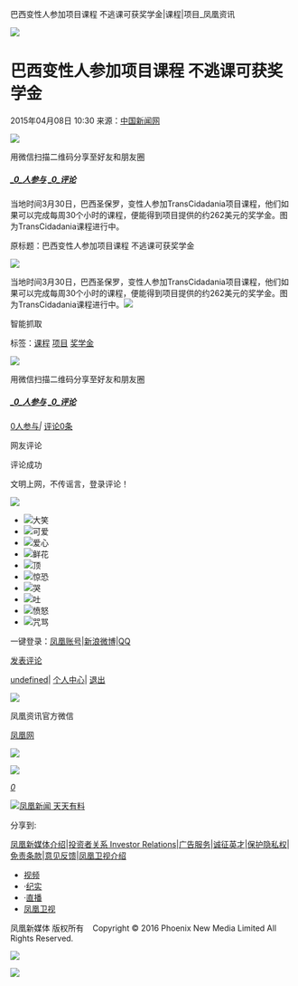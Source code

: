 巴西变性人参加项目课程 不逃课可获奖学金|课程|项目\_凤凰资讯

![](https://dolphin.deliver.ifeng.com/c?z=ifeng&la=0&si=2&ci=23&cg=22&c=29&or=232&l=728&bg=728&b=726&u=https://y0.ifengimg.com/34c4a1d78882290c/2012/0528/1x1.gif)

# 巴西变性人参加项目课程 不逃课可获奖学金

2015年04月08日 10:30 来源：[中国新闻网](http://www.chinanews.com/tp/hd2011/2015/04-08/502881.shtml)

![](http://h2.ifengimg.com/0f56ee67a4c375c2/2013/1106/indeccode.png)

用微信扫描二维码分享至好友和朋友圈

##### [_0_人参与](http://gentie.ifeng.com/view.html?docUrl=http%3A%2F%2Fnews.ifeng.com%2Fa%2F20150408%2F43507029_0.shtml&docName=%E5%B7%B4%E8%A5%BF%E5%8F%98%E6%80%A7%E4%BA%BA%E5%8F%82%E5%8A%A0%E9%A1%B9%E7%9B%AE%E8%AF%BE%E7%A8%8B%20%E4%B8%8D%E9%80%83%E8%AF%BE%E5%8F%AF%E8%8E%B7%E5%A5%96%E5%AD%A6%E9%87%91&skey=db7cb7&pcUrl=http%3A%2F%2Fnews.ifeng.com%2Fa%2F20150408%2F43507029_0.shtml) [_0_评论](http://gentie.ifeng.com/view.html?docUrl=http%3A%2F%2Fnews.ifeng.com%2Fa%2F20150408%2F43507029_0.shtml&docName=%E5%B7%B4%E8%A5%BF%E5%8F%98%E6%80%A7%E4%BA%BA%E5%8F%82%E5%8A%A0%E9%A1%B9%E7%9B%AE%E8%AF%BE%E7%A8%8B%20%E4%B8%8D%E9%80%83%E8%AF%BE%E5%8F%AF%E8%8E%B7%E5%A5%96%E5%AD%A6%E9%87%91&skey=db7cb7&pcUrl=http%3A%2F%2Fnews.ifeng.com%2Fa%2F20150408%2F43507029_0.shtml)

当地时间3月30日，巴西圣保罗，变性人参加TransCidadania项目课程，他们如果可以完成每周30个小时的课程，便能得到项目提供的约262美元的奖学金。图为TransCidadania课程进行中。

原标题：巴西变性人参加项目课程 不逃课可获奖学金

![](http://y3.ifengimg.com/cmpp/2015/04/08/10/b8e2d08d-c6b7-4de2-bf76-007fb5df80dd_size34_w600_h382.jpg)

当地时间3月30日，巴西圣保罗，变性人参加TransCidadania项目课程，他们如果可以完成每周30个小时的课程，便能得到项目提供的约262美元的奖学金。图为TransCidadania课程进行中。[![](http://img.ifeng.com/page/Logo.gif)](http://www.ifeng.com/)

智能抓取

标签：[课程](http://search.ifeng.com/sofeng/search.action?c=1&q=%E8%AF%BE%E7%A8%8B) [项目](http://search.ifeng.com/sofeng/search.action?c=1&q=%E9%A1%B9%E7%9B%AE) [奖学金](http://search.ifeng.com/sofeng/search.action?c=1&q=%E5%A5%96%E5%AD%A6%E9%87%91)

![](http://h2.ifengimg.com/0f56ee67a4c375c2/2013/1106/indeccode.png)

用微信扫描二维码分享至好友和朋友圈

##### [_0_人参与](http://gentie.ifeng.com/view.html?docUrl=http%3A%2F%2Fnews.ifeng.com%2Fa%2F20150408%2F43507029_0.shtml&docName=%E5%B7%B4%E8%A5%BF%E5%8F%98%E6%80%A7%E4%BA%BA%E5%8F%82%E5%8A%A0%E9%A1%B9%E7%9B%AE%E8%AF%BE%E7%A8%8B%20%E4%B8%8D%E9%80%83%E8%AF%BE%E5%8F%AF%E8%8E%B7%E5%A5%96%E5%AD%A6%E9%87%91&skey=db7cb7&pcUrl=http%3A%2F%2Fnews.ifeng.com%2Fa%2F20150408%2F43507029_0.shtml) [_0_评论](http://gentie.ifeng.com/view.html?docUrl=http%3A%2F%2Fnews.ifeng.com%2Fa%2F20150408%2F43507029_0.shtml&docName=%E5%B7%B4%E8%A5%BF%E5%8F%98%E6%80%A7%E4%BA%BA%E5%8F%82%E5%8A%A0%E9%A1%B9%E7%9B%AE%E8%AF%BE%E7%A8%8B%20%E4%B8%8D%E9%80%83%E8%AF%BE%E5%8F%AF%E8%8E%B7%E5%A5%96%E5%AD%A6%E9%87%91&skey=db7cb7&pcUrl=http%3A%2F%2Fnews.ifeng.com%2Fa%2F20150408%2F43507029_0.shtml)

[0人参与](http://comment.ifeng.com/view.php?docUrl=http%3A%2F%2Fnews.ifeng.com%2Fa%2F20150408%2F43507029_0.shtml&docName=%E5%B7%B4%E8%A5%BF%E5%8F%98%E6%80%A7%E4%BA%BA%E5%8F%82%E5%8A%A0%E9%A1%B9%E7%9B%AE%E8%AF%BE%E7%A8%8B%20%E4%B8%8D%E9%80%83%E8%AF%BE%E5%8F%AF%E8%8E%B7%E5%A5%96%E5%AD%A6%E9%87%91&skey=db7cb7&speUrl=)_|_ [评论0条](http://comment.ifeng.com/view.php?docUrl=http%3A%2F%2Fnews.ifeng.com%2Fa%2F20150408%2F43507029_0.shtml&docName=%E5%B7%B4%E8%A5%BF%E5%8F%98%E6%80%A7%E4%BA%BA%E5%8F%82%E5%8A%A0%E9%A1%B9%E7%9B%AE%E8%AF%BE%E7%A8%8B%20%E4%B8%8D%E9%80%83%E8%AF%BE%E5%8F%AF%E8%8E%B7%E5%A5%96%E5%AD%A6%E9%87%91&skey=db7cb7&speUrl=)

网友评论

评论成功

文明上网，不传谣言，登录评论！

[![](http://y1.ifengimg.com/2f86f1d4ae63c9a4/2012/0726/link.gif)](#)

-   ![大笑](http://y1.ifengimg.com/comment/biaoqing/gif/daxiao.gif)
-   ![可爱](http://y1.ifengimg.com/comment/biaoqing/gif/keai.gif)
-   ![爱心](http://y1.ifengimg.com/comment/biaoqing/gif/aixin.gif)
-   ![鲜花](http://y1.ifengimg.com/comment/biaoqing/gif/hua.gif)
-   ![顶](http://y1.ifengimg.com/comment/biaoqing/gif/ding.gif)
-   ![惊恐](http://y1.ifengimg.com/comment/biaoqing/gif/jingkong.gif)
-   ![哭](http://y1.ifengimg.com/comment/biaoqing/gif/ku.gif)
-   ![吐](http://y1.ifengimg.com/comment/biaoqing/gif/tu.gif)
-   ![愤怒](http://y1.ifengimg.com/comment/biaoqing/gif/nu.gif)
-   ![咒骂](http://y1.ifengimg.com/comment/biaoqing/gif/zhouma.gif)

一键登录：[凤凰账号](#)|[新浪微博](#)|[QQ](#)

[发表评论](#)

[undefined](http://comment.ifeng.com/viewpersonal.php?uname=undefined&guid)| [个人中心](http://my.ifeng.com/)| [退出](http://my.ifeng.com/?_c=index&_a=logout&backurl=https://news.ifeng.com/a/20150408/43507029_0.shtml)

![](http://d.ifengimg.com/w80_h80_nocache/y0.ifengimg.com/e01ed39fc2da5d4a/2013/1107/00092ec33d1b6502592a18584daddf3e.jpg)

凤凰资讯官方微信

[凤凰网](http://weibo.com/phoenixnewmedia "凤凰网")

![](http://y2.ifengimg.com/ifengimcp/pic/20150902/3677f2773fd79f12b079_size1_w35_h15.png)

![](http://dsp.djc888.cn/ifeng/map?ifuserid=1730532536439_g3ne2u3119)

[_0_](javascript:void\(0\);)

[![凤凰新闻 天天有料](http://y3.ifengimg.com/a/2015/0130/b3e486531275e3b.JPG)](http://api.3g.ifeng.com/ifengtg?adid=11345)

分享到:

[凤凰新媒体介绍](http://www.ifeng.com/corp/about/intro/)|[投资者关系 Investor Relations](http://ir.ifeng.com/)|[广告服务](http://biz.ifeng.com/)|[诚征英才](http://career.ifeng.com/)|[保护隐私权](http://www.ifeng.com/corp/privacy/)|[免责条款](http://www.ifeng.com/corp/exemption/)|[意见反馈](http://help.ifeng.com/)|[凤凰卫视介绍](http://phtv.ifeng.com/intro/)

-   [视频](http://v.ifeng.com/ "视频")
-   ·[纪实](http://v.ifeng.com/documentary/index.shtml "纪实")
-   ·[直播](http://v.ifeng.com/live/ "直播")
-   [凤凰卫视](http://phtv.ifeng.com/ "凤凰卫视")

凤凰新媒体 版权所有    Copyright © 2016 Phoenix New Media Limited All Rights Reserved.

![](http://ifeng.wrating.com/a.gif?a=192ebc706f1&t=&i=7b9d32700.192ebc70701.0.37fbc412b0462&b=https%3A//news.ifeng.com/a/20150408/43507029_0.shtml&c=860010-2063990101&s=800x600x24&l=en-us&z=0&j=0&f=-&ut=30&n=&js=&ck=1)

![](http://ifeng.wrating.com/a.gif?a=&c=860010-2063990101)
